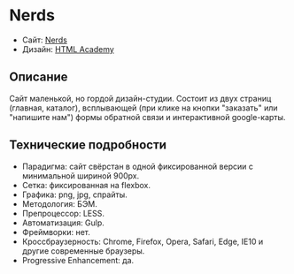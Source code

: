 # Nerds

* Сайт: [Nerds](https://5rhm5.gitlab.io/nerds/)
* Дизайн: [HTML Academy](https://htmlacademy.ru/)

## Описание

Сайт маленькой, но гордой дизайн-студии. Состоит из двух страниц (главная, каталог), всплывающей (при клике на кнопки "заказать" или 
"напишите нам") формы обратной связи и интерактивной google-карты.

## Технические подробности

* Парадигма: сайт свёрстан в одной фиксированной версии с минимальной шириной 900px.
* Сетка: фиксированная на flexbox.
* Графика: png, jpg, спрайты.
* Методология: БЭМ.
* Препроцессор: LESS.
* Автоматизация: Gulp.
* Фреймворки: нет.
* Кроссбраузерность: Chrome, Firefox, Opera, Safari, Edge, IE10 и другие современные браузеры.
* Progressive Enhancement: да.

